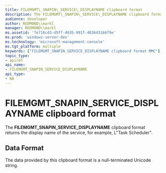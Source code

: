 ```yaml
---
title: FILEMGMT\_SNAPIN\_SERVICE\_DISPLAYNAME clipboard format
description: The FILEMGMT\_SNAPIN\_SERVICE\_DISPLAYNAME clipboard format returns the display name of the service, for example, L \ 0034;Task Scheduler \ 0034;.
audience: developer
author: REDMOND\\markl
manager: REDMOND\\markl
ms.assetid: '7e716cd3-d5ff-4035-991f-483643166f9e'
ms.prod: 'windows-server-dev'
ms.technology: 'microsoft-management-console'
ms.tgt_platform: multiple
keywords: ["FILEMGMT_SNAPIN_SERVICE_DISPLAYNAME clipboard format MMC"]
topic_type:
- apiref
api_name:
- FILEMGMT_SNAPIN_SERVICE_DISPLAYNAME
api_type:
- NA
---
```


# FILEMGMT\_SNAPIN\_SERVICE\_DISPLAYNAME clipboard format

The **FILEMGMT\_SNAPIN\_SERVICE\_DISPLAYNAME** clipboard format returns the display name of the service, for example, L"Task Scheduler".

## Data Format

The data provided by this clipboard format is a null-terminated Unicode string.

 

 




